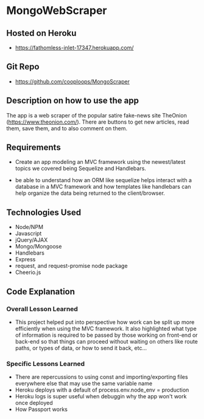 # MongoWebScraper

## Hosted on Heroku
 - https://fathomless-inlet-17347.herokuapp.com/
## Git Repo
 - https://github.com/cooploops/MongoScraper

## Description on how to use the app

The app is a web scraper of the popular satire fake-news site TheOnion (https://www.theonion.com/). There are buttons to get new articles, read them, save them, and to also comment on them.

## Requirements

- Create an app modeling an MVC framework using the newest/latest topics we covered being Sequelize and Handlebars. 

- be able to understand how an ORM like sequelize helps interact with a database in a MVC framework and how templates like handlebars can help organize the data being returned to the client/browser.

## Technologies Used
- Node/NPM
- Javascript
- jQuery/AJAX
- Mongo/Mongoose
- Handlebars
- Express
- request, and request-promise node package
- Cheerio.js

## Code Explanation
### Overall Lesson Learned
- This project helped put into perspective how work can be split up more efficiently when using the MVC framework. It also highlighted what type of information is required to be passed by those working on front-end or back-end so that things can proceed without waiting on others like route paths, or types of data, or how to send it back, etc...

### Specific Lessons Learned
- There are repercussions to using const and importing/exporting files everywhere else that may use the same variable name
- Heroku deploys with a default of process.env.node_env = production
- Heroku logs is super useful when debuggin why the app won't work once deployed
- How Passport works